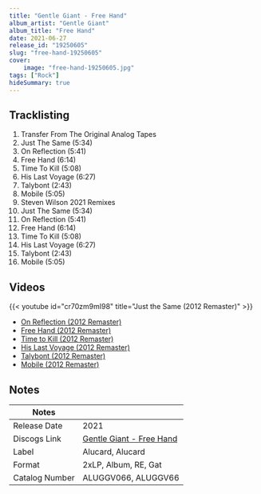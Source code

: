 ```yaml
---
title: "Gentle Giant - Free Hand"
album_artist: "Gentle Giant"
album_title: "Free Hand"
date: 2021-06-27
release_id: "19250605"
slug: "free-hand-19250605"
cover:
    image: "free-hand-19250605.jpg"
tags: ["Rock"]
hideSummary: true
---
```


## Tracklisting
1. Transfer From The Original Analog Tapes 
2. Just The Same (5:34)
3. On Reflection (5:41)
4. Free Hand (6:14)
5. Time To Kill (5:08)
6. His Last Voyage (6:27)
7. Talybont (2:43)
8. Mobile (5:05)
9. Steven Wilson 2021 Remixes
10. Just The Same (5:34)
11. On Reflection (5:41)
12. Free Hand (6:14)
13. Time To Kill (5:08)
14. His Last Voyage (6:27)
15. Talybont (2:43)
16. Mobile (5:05)

## Videos
{{< youtube id="cr70zm9mI98" title="Just the Same (2012 Remaster)" >}}
- [On Reflection (2012 Remaster)](https://www.youtube.com/watch?v=jEK_Gg04FyA)
- [Free Hand (2012 Remaster)](https://www.youtube.com/watch?v=fjdVjgY043w)
- [Time to Kill (2012 Remaster)](https://www.youtube.com/watch?v=5YUfV6s9Me8)
- [His Last Voyage (2012 Remaster)](https://www.youtube.com/watch?v=5nR_vGye7tk)
- [Talybont (2012 Remaster)](https://www.youtube.com/watch?v=wt8-qBqS6S8)
- [Mobile (2012 Remaster)](https://www.youtube.com/watch?v=O1-MUd0hGRE)

## Notes

| Notes          |             |
| ---------------| ----------- |
| Release Date   | 2021 |
| Discogs Link   | [Gentle Giant - Free Hand](https://www.discogs.com/release/19250605) |
| Label          | Alucard, Alucard |
| Format         | 2xLP, Album, RE, Gat |
| Catalog Number | ALUGGV066, ALUGGV66 |


